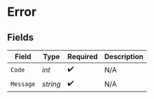 # Error


## Fields

| Field              | Type               | Required           | Description        |
| ------------------ | ------------------ | ------------------ | ------------------ |
| `Code`             | *int*              | :heavy_check_mark: | N/A                |
| `Message`          | *string*           | :heavy_check_mark: | N/A                |